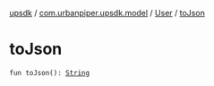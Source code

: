 [upsdk](../../index.md) / [com.urbanpiper.upsdk.model](../index.md) / [User](index.md) / [toJson](./to-json.md)

# toJson

`fun toJson(): `[`String`](https://kotlinlang.org/api/latest/jvm/stdlib/kotlin/-string/index.html)